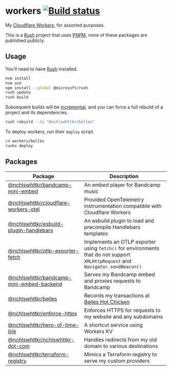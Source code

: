# workers [![Build status](https://badge.buildkite.com/675eb9f26c41a0cd79749ea03405b3f0dca42d83ac6d19418f.svg?branch=main)](https://buildkite.com/nchlswhttkr/workers)

My [Cloudflare Workers](https://workers.dev), for assorted purposes.

This is a [Rush](https://rushjs.io) project that uses [PNPM](https://pnpm.js.org/), none of these packages are published publicly.

## Usage

You'll need to have [Rush](https://rushjs.io/) installed.

```sh
nvm install
nvm use
npm install --global @microsoft/rush
rush update
rush build
```

Subsequent builds will be [incremental](https://rushjs.io/pages/advanced/incremental_builds/), and you can force a full rebuild of a project and its dependencies.

```sh
rush rebuild --to "@nchlswhttkr/belles"
```

To deploy workers, run their `deploy` script.

```sh
cd workers/belles
rushx deploy
```

## Packages

| Package                                                                            | Description                                                                                                                    |
| ---------------------------------------------------------------------------------- | ------------------------------------------------------------------------------------------------------------------------------ |
| [@nchlswhttkr/bandcamp-mini-embed](./frontends/bandcamp-mini-embed/)               | An embed player for Bandcamp music                                                                                             |
| [@nchlswhttkr/cloudflare-workers-otel](./libraries/cloudflare-workers-otel/)       | Provided OpenTelemetry instrumentation compatible with Cloudflare Workers                                                      |
| [@nchlswhttkr/esbuild-plugin-handlebars](./libraries/esbuild-plugin-handlebars/)   | An esbuild plugin to load and precompile Handlebars templates                                                                  |
| [@nchlswhttkr/otlp-exporter-fetch](./libraries/otlp-exporter-fetch/)               | Implements an OTLP exporter using `fetch()` for environments that do not support `XMLHttpRequest` and `Navigator.sendBeacon()` |
| [@nchlswhttkr/bandcamp-mini-embed-backend](./workers/bandcamp-mini-embed-backend/) | Serves my Bandcamp embed and proxies requests to Bandcamp                                                                      |
| [@nchlswhttkr/belles](./workers/belles/)                                           | Records my transactions at [Belles Hot Chicken](https://belleshotchicken.com/)                                                 |
| [@nchlswhttkr/enforce-https](./workers/enforce-https/)                             | Enforces HTTPS for requests to my website and any subdomains                                                                   |
| [@nchlswhttkr/hero-of-time-link](./workers/hero-of-time-link/)                     | A shortcut service using Workers KV                                                                                            |
| [@nchlswhttkr/nchlswhttkr-dot-com](./workers/nchlswhttkr-dot-com/)                 | Handles redirects from my old domain to various destinations                                                                   |
| [@nchlswhttkr/terraform-registry](./workers/terraform-registry/)                   | Mimics a Terraform registry to serve my custom providers                                                                       |

<!-- counter https://github.com/nchlswhttkr/workers/tree/5c6b3d25a38e52a68632987ce9ba8772a076a43a/workers/counter -->

<!-- experimental-golang-worker https://github.com/nchlswhttkr/workers/tree/5c6b3d25a38e52a68632987ce9ba8772a076a43a/workers/experimental-golang-worker -->

<!-- honeycomb-buildkite-events-consumer https://github.com/nchlswhttkr/workers/tree/9b85d88df9bd4a851cf0dc4f410ce5a6bdc14430/workers/honeycomb-buildkite-events-consumer -->

<!-- hugo-media-proxy https://github.com/nchlswhttkr/workers/tree/cee5e0eef392876a1c5e541cb4bd1166a9d438c4/workers/hugo-media-proxy -->

<!-- hugo-proxy https://github.com/nchlswhttkr/workers/tree/cee5e0eef392876a1c5e541cb4bd1166a9d438c4/workers/hugo-proxy -->

<!-- inject-env-loader https://github.com/nchlswhttkr/workers/tree/5c6b3d25a38e52a68632987ce9ba8772a076a43a/webpack/inject-env-loader -->

<!-- markdown-reader https://github.com/nchlswhttkr/workers/tree/5c6b3d25a38e52a68632987ce9ba8772a076a43a/workers/markdown-reader -->

<!-- newsletter-subscription-form https://github.com/nchlswhttkr/workers/tree/5cab3d7173ae9f581555e680e60e5821a2971c65/workers/newsletter-subscription-form -->

<!-- rss-feeds https://github.com/nchlswhttkr/workers/tree/e02638fd69f0747b9187a4e0aecc3753a412e4d3/workers/rss-feeds -->
